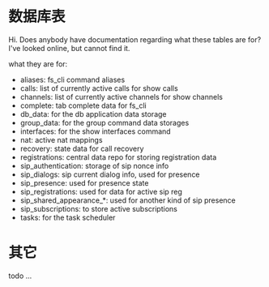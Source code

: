 # 数据库表

Hi.  Does anybody have documentation regarding what these tables are for?  I've looked online, but cannot find it.

what they are for:


* aliases: fs_cli command aliases
* calls: list of currently active calls for show calls
* channels: list of currently active channels for show channels
* complete: tab complete data for fs_cli
* db_data: for the db application data storage
* group_data: for the group command data storages
* interfaces: for the show interfaces command
* nat: active nat mappings
* recovery: state data for call recovery
* registrations: central data repo for storing registration data
* sip_authentication: storage of sip nonce info
* sip_dialogs: sip current dialog info, used for presence
* sip_presence: used for presence state
* sip_registrations: used for data for active sip reg
* sip_shared_appearance_*: used for another kind of sip presence
* sip_subscriptions: to store active subscriptions
* tasks: for the task scheduler


# 其它

todo ...

